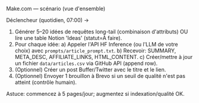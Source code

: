 Make.com — scénario (vue d'ensemble)

Déclencheur (quotidien, 07:00) ->
1) Générer 5–20 idées de requêtes long-tail (combinaison d'attributs) OU lire une table Notion 'Ideas' (statut=À faire).
2) Pour chaque idée:
   a) Appeler l'API HF Inference (ou l'LLM de votre choix) avec `prompts/article_prompt.txt`.
   b) Recevoir: SUMMARY, META_DESC, AFFILIATE_LINKS, HTML_CONTENT.
   c) Créer/mettre à jour un fichier `data/articles.csv` via GitHub API (append row).
3) (Optionnel) Créer un post Buffer/Twitter avec le titre et le lien.
4) (Optionnel) Envoyer 1 brouillon à Brevo si un seuil de qualité n'est pas atteint (contrôle humain).

Astuce: commencez à 5 pages/jour; augmentez si indexation/qualité OK.
